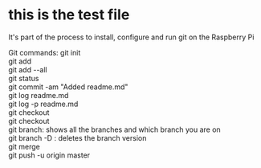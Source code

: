 # this is the test file 
It's part of the process to install, configure and run git on the Raspberry Pi

Git commands:
git init <br/>
git add <filename> <br/>
git add --all <br/>
git status <br/>
git commit -am "Added readme.md" <br/>
git log readme.md <br/>
git log -p readme.md <br/>
git checkout <hash> <filename> <br/>
git checkout <new version name> <br/>
git branch: shows all the branches and which branch you are on <br/>
git branch -D <branch name>: deletes the branch version <br/>
git merge <branch name> <br/>
git push -u origin master <br/>
